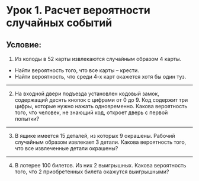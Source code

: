 # Урок 1. Расчет вероятности случайных событий
## Условие:

1. Из колоды в 52 карты извлекаются случайным образом 4 карты. 
- Найти вероятность того, что все карты – крести. 
- Найти вероятность, что среди 4-х карт окажется хотя бы один туз.
---
2. На входной двери подъезда установлен кодовый замок, содержащий десять кнопок с цифрами от 0 до 9. Код содержит три цифры, которые нужно нажать одновременно. Какова вероятность того, что человек, не знающий код, откроет дверь с первой попытки?
---
3. В ящике имеется 15 деталей, из которых 9 окрашены. Рабочий случайным образом извлекает 3 детали. Какова вероятность того, что все извлеченные детали окрашены?
---
4. В лотерее 100 билетов. Из них 2 выигрышных. Какова вероятность того, что 2 приобретенных билета окажутся выигрышными?